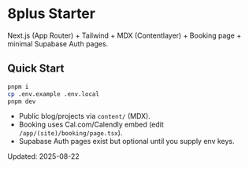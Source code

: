 
# 8plus Starter

Next.js (App Router) + Tailwind + MDX (Contentlayer) + Booking page + minimal Supabase Auth pages.

## Quick Start
```bash
pnpm i
cp .env.example .env.local
pnpm dev
```

- Public blog/projects via `content/` (MDX).
- Booking uses Cal.com/Calendly embed (edit `/app/(site)/booking/page.tsx`).
- Supabase Auth pages exist but optional until you supply env keys.

Updated: 2025-08-22

